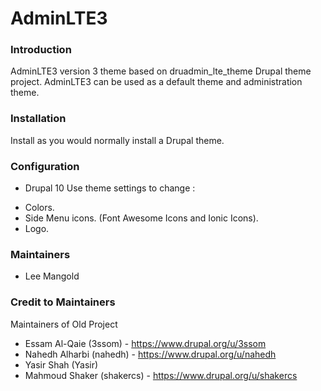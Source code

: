 # AdminLTE3

### Introduction

AdminLTE3 version 3 theme based on druadmin_lte_theme Drupal theme project.
AdminLTE3 can be used as a default theme and administration theme.

### Installation

Install as you would normally install a Drupal theme.

### Configuration

- Drupal 10
  Use theme settings to change :

* Colors.
* Side Menu icons. (Font Awesome Icons and Ionic Icons).
* Logo.

### Maintainers
- Lee Mangold

### Credit to Maintainers

Maintainers of Old Project
- Essam Al-Qaie (3ssom) - https://www.drupal.org/u/3ssom
- Nahedh Alharbi (nahedh) - https://www.drupal.org/u/nahedh
- Yasir Shah (Yasir)
- Mahmoud Shaker (shakercs) - https://www.drupal.org/u/shakercs
